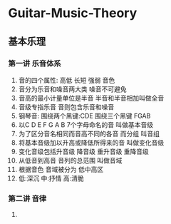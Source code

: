 # Guitar-Music-Theory

## 基本乐理

### 第一讲 乐音体系

1. 音的四个属性: 高低 长短 强弱 音色
2. 音分为乐音和噪音两大类 噪音不可避免
3. 音高的最小计量单位是半音 半音和半音相加叫做全音
4. 音级专指乐音 音则包含乐音和噪音
5. 钢琴音: 围绕两个黑键:CDE 围绕三个黑键 FGAB
6. 以C D E F G A B 7个字母命名的音 叫做基本音级
7. 为了区分音名相同而音高不同的各音 而分组 叫音组
8. 将基本音级加以升高或降低所得来的音 叫做变化音级
9. 变化音级包括升音级 降音级 重升音级 重降音级
10. 从低音到高音 音列的总范围 叫做音域
11. 根据音色 音域被分为 低中高区
12. 低:深沉 中:抒情 高:清脆

### 第二讲 音律
1. 
